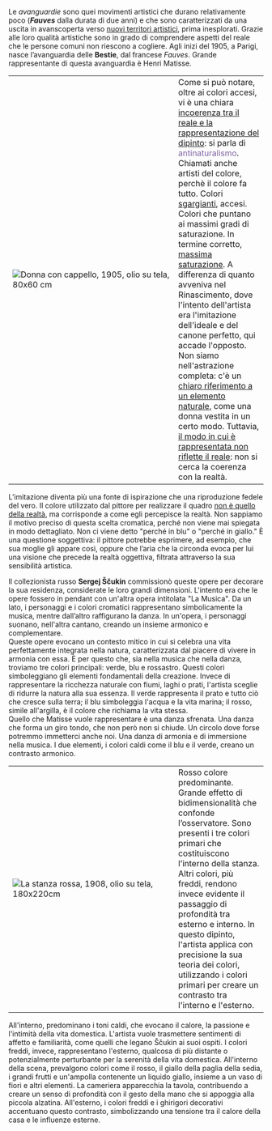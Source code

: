 Le _avanguardie_ sono quei movimenti artistici che durano relativamente poco (**_Fauves_** dalla durata di due anni) e che sono caratterizzati da una uscita in avanscoperta verso <u>nuovi territori artistici</u>, prima inesplorati. Grazie alle loro qualità artistiche sono in grado di comprendere aspetti del reale che le persone comuni non riescono a cogliere. Agli inizi del 1905, a Parigi, nasce l’avanguardia delle **Bestie**, dal francese *Fauves*. Grande rappresentante di questa avanguardia è Henri Matisse. 

<table width=100%>
<tr>
	<td width=65%>  <img src="https://ildiscorsosullartehome.wordpress.com/wp-content/uploads/2020/03/donna_con_cappello_henri_matisse_il_discorso_sull_arte.jpg?w=752">Donna con cappello, 1905, olio su tela, 80x60 cm</td>
	<td width=50%>Come si può notare, oltre ai colori accesi, vi è una chiara <u>incoerenza tra il reale e la rappresentazione del dipinto</u>: si parla di <font color="#8064a2">antinaturalismo</font>. 
Chiamati anche artisti del colore, perchè il colore fa tutto. Colori <u>sgargianti</u>, accesi. Colori che puntano ai massimi gradi di saturazione. In termine corretto, <u>massima saturazione</u>. A differenza di quanto avveniva nel Rinascimento, dove l'intento dell'artista era l'imitazione dell'ideale e del canone perfetto, qui accade l'opposto. Non siamo nell'astrazione completa: c'è un <u>chiaro riferimento a un elemento naturale</u>, come una donna vestita in un certo modo. Tuttavia,<u> il modo in cui è rappresentata non riflette il reale</u>: non si cerca la coerenza con la realtà.
  </td>
</tr>
</table>

L’imitazione diventa più una fonte di ispirazione che una riproduzione fedele del vero. Il colore utilizzato dal pittore per realizzare il quadro <u>non è quello della realtà</u>, ma corrisponde a come egli percepisce la realtà. Non sappiamo il motivo preciso di questa scelta cromatica, perché non viene mai spiegata in modo dettagliato. Non ci viene detto "perché in blu" o "perché in giallo." È una questione soggettiva: il pittore potrebbe esprimere, ad esempio, che sua moglie gli appare così, oppure che l’aria che la circonda evoca per lui una visione che precede la realtà oggettiva, filtrata attraverso la sua sensibilità artistica.



Il collezionista russo **Sergej Ščukin** commissionò queste opere per decorare la sua residenza, considerate le loro grandi dimensioni. L'intento era che le opere fossero in pendant con un'altra opera intitolata "La Musica". Da un lato, i personaggi e i colori cromatici rappresentano simbolicamente la musica, mentre dall’altro raffigurano la danza. In un'opera, i personaggi suonano, nell'altra cantano, creando un insieme armonico e complementare.  
Queste opere evocano un contesto mitico in cui si celebra una vita perfettamente integrata nella natura, caratterizzata dal piacere di vivere in armonia con essa. È per questo che, sia nella musica che nella danza, troviamo tre colori principali: verde, blu e rossastro. Questi colori simboleggiano gli elementi fondamentali della creazione. Invece di rappresentare la ricchezza naturale con fiumi, laghi o prati, l'artista sceglie di ridurre la natura alla sua essenza. Il verde rappresenta il prato e tutto ciò che cresce sulla terra; il blu simboleggia l'acqua e la vita marina; il rosso, simile all'argilla, è il colore che richiama la vita stessa.  
Quello che Matisse vuole rappresentare è una danza sfrenata. Una danza che forma un giro tondo, che non però non si chiude. Un circolo dove forse potremmo immetterci anche noi. Una danza di armonia e di immersione nella musica. I due elementi, i colori caldi come il blu e il verde, creano un contrasto armonico.

<table width=100%>
<tr>
	<td width=65%>  <img src="https://fisicarteblog.wordpress.com/wp-content/uploads/2020/01/stanza-rossa11.jpg">La stanza rossa, 1908, olio su tela, 180x220cm</td>
	<td width=50%>Rosso colore predominante. Grande effetto di bidimensionalità che confonde l’osservatore. Sono presenti i tre colori primari che costituiscono l’interno della stanza. Altri colori, più freddi, rendono invece evidente il passaggio di profondità tra esterno e interno. 
In questo dipinto, l'artista applica con precisione la sua teoria dei colori, utilizzando i colori primari per creare un contrasto tra l'interno e l'esterno. 
</td>
</tr>
</table>

All'interno, predominano i toni caldi, che evocano il calore, la passione e l'intimità della vita domestica. L'artista vuole trasmettere sentimenti di affetto e familiarità, come quelli che legano Ščukin ai suoi ospiti. I colori freddi, invece, rappresentano l'esterno, qualcosa di più distante o potenzialmente perturbante per la serenità della vita domestica.
All'interno della scena, prevalgono colori come il rosso, il giallo della paglia della sedia, i grandi frutti e un'ampolla contenente un liquido giallo, insieme a un vaso di fiori e altri elementi. La cameriera apparecchia la tavola, contribuendo a creare un senso di profondità con il gesto della mano che si appoggia alla piccola alzatina. All'esterno, i colori freddi e i ghirigori decorativi accentuano questo contrasto, simbolizzando una tensione tra il calore della casa e le influenze esterne. 




